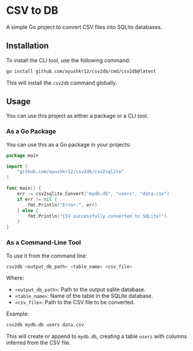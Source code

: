 # CSV to DB

A simple Go project to convert CSV files into SQLite databases.

## Installation

To install the CLI tool, use the following command:

```sh
go install github.com/ayushkr12/csv2db/cmd/csv2db@latest
```

This will install the `csv2db` command globally.

## Usage

You can use this project as either a package or a CLI tool.

### As a Go Package

You can use this as a Go package in your projects:

```go
package main

import (
    "github.com/ayushkr12/csv2db/csv2sqlite"
)

func main() {
    err := csv2sqlite.Convert("mydb.db", "users", "data.csv")
    if err != nil {
        fmt.Println("Error:", err)
    } else {
        fmt.Println("CSV successfully converted to SQLite!")
    }
}
```

### As a Command-Line Tool

To use it from the command line:

```sh
csv2db <output_db_path> <table_name> <csv_file>
```

Where:

- `<output_db_path>`: Path to the output sqlite database.
- `<table_name>`: Name of the table in the SQLite database.
- `<csv_file>`: Path to the CSV file to be converted.

Example:

```sh
csv2db mydb.db users data.csv
```

This will create or append to `mydb.db`, creating a table `users` with columns inferred from the CSV file.
